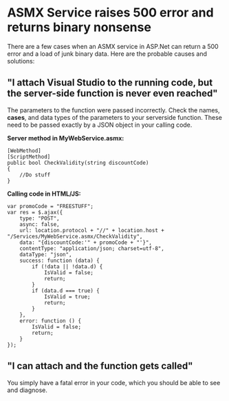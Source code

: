 # ASMX Service raises 500 error and returns binary nonsense

There are a few cases when an ASMX service in ASP.Net can return a 500 error and a load of junk binary data. Here are the probable causes and solutions:

## "I attach Visual Studio to the running code, but the server-side function is never even reached"

The parameters to the function were passed incorrectly. Check the names, **cases**, and data types of the parameters to your serverside function. These need to be passed exactly by a JSON object in your calling code.

**Server method in MyWebService.asmx:**

	[WebMethod]
	[ScriptMethod]
	public bool CheckValidity(string discountCode)
	{
		//Do stuff
	}
	
**Calling code in HTML/JS:**
	
	var promoCode = "FREESTUFF";
	var res = $.ajax({
		type: "POST",
		async: false,
		url: location.protocol + "//" + location.host + "/Services/MyWebService.asmx/CheckValidity",
		data: "{discountCode:'" + promoCode + "'}",
		contentType: "application/json; charset=utf-8",
		dataType: "json",
		success: function (data) {
			if (!data || !data.d) {
				IsValid = false;
				return;
			}
			if (data.d === true) {
				IsValid = true;
				return;
			}
		},
		error: function () {
			IsValid = false;
			return;
		}
	});

## "I can attach and the function gets called"

You simply have a fatal error in your code, which you should be able to see and diagnose.

